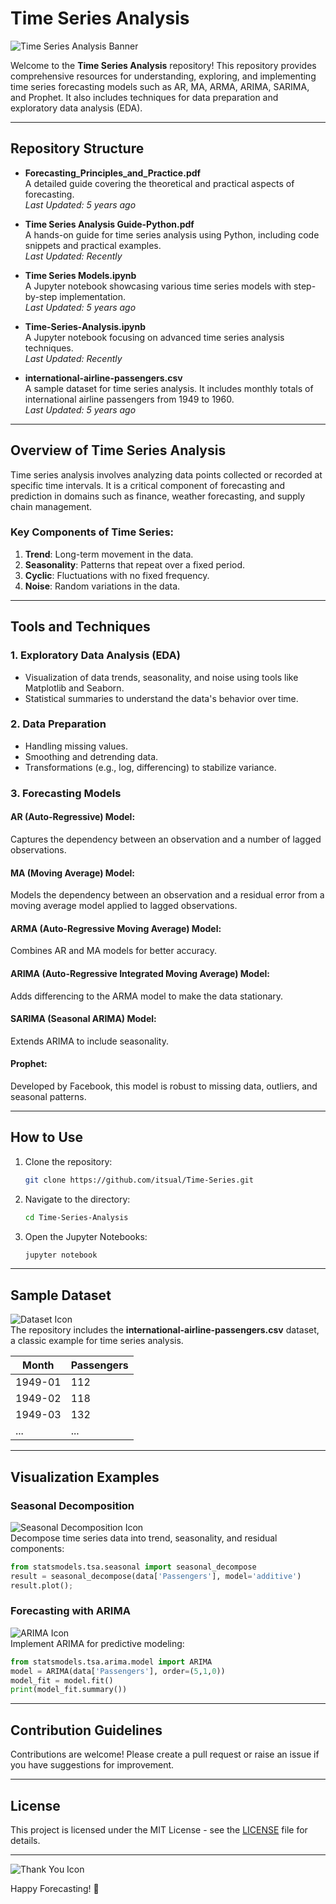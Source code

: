 # Time Series Analysis

![Time Series Analysis Banner](https://img.icons8.com/ios-filled/100/000000/graph-report.png)

Welcome to the **Time Series Analysis** repository! This repository provides comprehensive resources for understanding, exploring, and implementing time series forecasting models such as AR, MA, ARMA, ARIMA, SARIMA, and Prophet. It also includes techniques for data preparation and exploratory data analysis (EDA).

---

## Repository Structure

- **Forecasting_Principles_and_Practice.pdf**  
  A detailed guide covering the theoretical and practical aspects of forecasting.  
  _Last Updated: 5 years ago_

- **Time Series Analysis Guide-Python.pdf**  
  A hands-on guide for time series analysis using Python, including code snippets and practical examples.  
  _Last Updated: Recently_

- **Time Series Models.ipynb**  
  A Jupyter notebook showcasing various time series models with step-by-step implementation.  
  _Last Updated: 5 years ago_

- **Time-Series-Analysis.ipynb**  
  A Jupyter notebook focusing on advanced time series analysis techniques.  
  _Last Updated: Recently_

- **international-airline-passengers.csv**  
  A sample dataset for time series analysis. It includes monthly totals of international airline passengers from 1949 to 1960.  
  _Last Updated: 5 years ago_

---

## Overview of Time Series Analysis

Time series analysis involves analyzing data points collected or recorded at specific time intervals. It is a critical component of forecasting and prediction in domains such as finance, weather forecasting, and supply chain management.

### Key Components of Time Series:

1. **Trend**: Long-term movement in the data.
2. **Seasonality**: Patterns that repeat over a fixed period.
3. **Cyclic**: Fluctuations with no fixed frequency.
4. **Noise**: Random variations in the data.

---

## Tools and Techniques

### 1. **Exploratory Data Analysis (EDA)**
   - Visualization of data trends, seasonality, and noise using tools like Matplotlib and Seaborn.
   - Statistical summaries to understand the data's behavior over time.

### 2. **Data Preparation**
   - Handling missing values.
   - Smoothing and detrending data.
   - Transformations (e.g., log, differencing) to stabilize variance.

### 3. **Forecasting Models**

#### AR (Auto-Regressive) Model:
Captures the dependency between an observation and a number of lagged observations.

#### MA (Moving Average) Model:
Models the dependency between an observation and a residual error from a moving average model applied to lagged observations.

#### ARMA (Auto-Regressive Moving Average) Model:
Combines AR and MA models for better accuracy.

#### ARIMA (Auto-Regressive Integrated Moving Average) Model:
Adds differencing to the ARMA model to make the data stationary.

#### SARIMA (Seasonal ARIMA) Model:
Extends ARIMA to include seasonality.

#### Prophet:
Developed by Facebook, this model is robust to missing data, outliers, and seasonal patterns.

---

## How to Use

1. Clone the repository:
   ```bash
   git clone https://github.com/itsual/Time-Series.git
   ```
2. Navigate to the directory:
   ```bash
   cd Time-Series-Analysis
   ```
3. Open the Jupyter Notebooks:
   ```bash
   jupyter notebook
   ```

---

## Sample Dataset

![Dataset Icon](https://img.icons8.com/ios-filled/50/000000/table.png)  
The repository includes the **international-airline-passengers.csv** dataset, a classic example for time series analysis.

| Month      | Passengers |
|------------|------------|
| 1949-01    | 112        |
| 1949-02    | 118        |
| 1949-03    | 132        |
| ...        | ...        |

---

## Visualization Examples

### Seasonal Decomposition
![Seasonal Decomposition Icon](https://img.icons8.com/ios-filled/50/000000/statistics.png)  
Decompose time series data into trend, seasonality, and residual components:

```python
from statsmodels.tsa.seasonal import seasonal_decompose
result = seasonal_decompose(data['Passengers'], model='additive')
result.plot();
```

### Forecasting with ARIMA
![ARIMA Icon](https://img.icons8.com/ios-filled/100/000000/line-chart.png)  
Implement ARIMA for predictive modeling:

```python
from statsmodels.tsa.arima.model import ARIMA
model = ARIMA(data['Passengers'], order=(5,1,0))
model_fit = model.fit()
print(model_fit.summary())
```

---

## Contribution Guidelines

Contributions are welcome! Please create a pull request or raise an issue if you have suggestions for improvement.

---

## License

This project is licensed under the MIT License - see the [LICENSE](LICENSE) file for details.

---

![Thank You Icon](https://img.icons8.com/ios-filled/100/000000/handshake.png)

Happy Forecasting! 🌟
